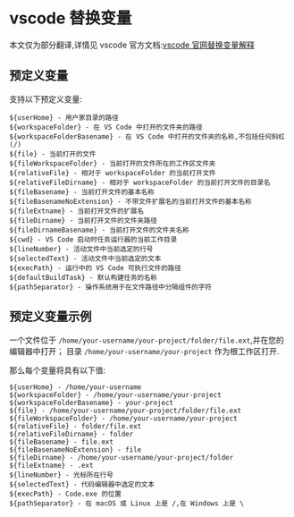 <!-- @format -->

# vscode 替换变量

本文仅为部分翻译,详情见 vscode 官方文档:[vscode 官网替换变量解释][1]

## 预定义变量

支持以下预定义变量:

```{.line-numbers}
${userHome} - 用户家目录的路径
${workspaceFolder} - 在 VS Code 中打开的文件夹的路径
${workspaceFolderBasename} - 在 VS Code 中打开的文件夹的名称,不包括任何斜杠(/)
${file} - 当前打开的文件
${fileWorkspaceFolder} - 当前打开的文件所在的工作区文件夹
${relativeFile} - 相对于 workspaceFolder 的当前打开文件
${relativeFileDirname} - 相对于 workspaceFolder 的当前打开文件的目录名
${fileBasename} - 当前打开文件的基本名称
${fileBasenameNoExtension} - 不带文件扩展名的当前打开文件的基本名称
${fileExtname} - 当前打开文件的扩展名
${fileDirname} - 当前打开文件的文件夹路径
${fileDirnameBasename} - 当前打开文件的文件夹名称
${cwd} - VS Code 启动时任务运行器的当前工作目录
${lineNumber} - 活动文件中当前选定的行号
${selectedText} - 活动文件中当前选定的文本
${execPath} - 运行中的 VS Code 可执行文件的路径
${defaultBuildTask} - 默认构建任务的名称
${pathSeparator} - 操作系统用于在文件路径中分隔组件的字符
```

## 预定义变量示例

一个文件位于 `/home/your-username/your-project/folder/file.ext`,并在您的编辑器中打开；
目录 `/home/your-username/your-project` 作为根工作区打开.

那么每个变量将具有以下值:

```{.line-numbers}
${userHome} - /home/your-username
${workspaceFolder} - /home/your-username/your-project
${workspaceFolderBasename} - your-project
${file} - /home/your-username/your-project/folder/file.ext
${fileWorkspaceFolder} - /home/your-username/your-project
${relativeFile} - folder/file.ext
${relativeFileDirname} - folder
${fileBasename} - file.ext
${fileBasenameNoExtension} - file
${fileDirname} - /home/your-username/your-project/folder
${fileExtname} - .ext
${lineNumber} - 光标所在行号
${selectedText} - 代码编辑器中选定的文本
${execPath} - Code.exe 的位置
${pathSeparator} - 在 macOS 或 Linux 上是 /,在 Windows 上是 \
```

[1]: https://code.visualstudio.com/docs/editor/variables-reference#_environment-variables
